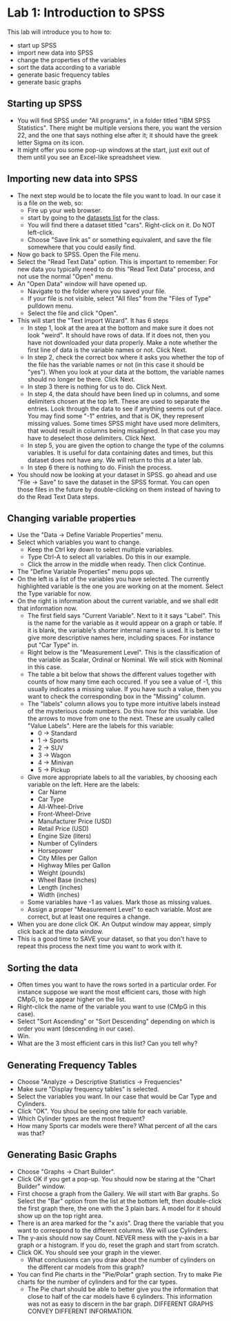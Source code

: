 # Lab 1: Introduction to SPSS

This lab will introduce you to how to:

   - start up SPSS
   - import new data into SPSS
   - change the properties of the variables
   - sort the data according to a variable
   - generate basic frequency tables
   - generate basic graphs

## Starting up SPSS

- You will find SPSS under "All programs", in a folder titled "IBM SPSS Statistics".
There might be multiple versions there, you want the version 22, and the one that says nothing else after it; it should have the greek letter Sigma on its icon.
- It might offer you some pop-up windows at the start, just exit out of them until you see an Excel-like spreadsheet view.

## Importing new data into SPSS

- The next step would be to locate the file you want to load. In our case it is a file on the web, so:
    - Fire up your web browser.
    - start by going to the [datasets list](http://skiadas.github.io/AppliedStatsCourse/site/datasets.html) for the class.
    - You will find there a dataset titled "cars". Right-click on it. Do NOT left-click.
    - Choose "Save link as" or something equivalent, and save the file somewhere that you could easily find.
- Now go back to SPSS. Open the File menu.
- Select the "Read Text Data" option. This is important to remember: For new data you typically need to do this "Read Text Data" process, and not use the normal "Open" menu.
- An "Open Data" window will have opened up.
    - Navigate to the folder where you saved your file.
    - If your file is not visible, select "All files" from the "Files of Type" pulldown menu.
    - Select the file and click "Open".
- This will start the "Text Import Wizard". It has 6 steps
    - In step 1, look at the area at the bottom and make sure it does not look "weird". It should have rows of data. If it does not, then you have not downloaded your data properly. Make a note whether the first line of data is the variable names or not. Click Next.
    - In step 2, check the correct box where it asks you whether the top of the file has the variable names or not (in this case it should be "yes"). When you look at your data at the bottom, the variable names should no longer be there. Click Next.
    - In step 3 there is nothing for us to do. Click Next.
    - In step 4, the data should have been lined up in columns, and some delimiters chosen at the top left. These are used to separate the entries. Look through the data to see if anything seems out of place. You may find some "-1" entries, and that is OK, they represent missing values. Some times SPSS might have used more delimiters, that would result in columns being misaligned. In that case you may have to deselect those delimiters. Click Next.
    - In step 5, you are given the option to change the type of the columns variables. It is useful for data containing dates and times, but this dataset does not have any. We will return to this at a later lab.
    - In step 6 there is nothing to do. Finish the process.
- You should now be looking at your dataset in SPSS. go ahead and use "File -> Save" to save the dataset in the SPSS format. You can open those files in the future by double-clicking on them instead of having to do the Read Text Data steps.

## Changing variable properties

- Use the "Data -> Define Variable Properties" menu.
- Select which variables you want to change.
    - Keep the Ctrl key down to select multiple variables.
    - Type Ctrl-A to select all variables. Do this in our example.
    - Click the arrow in the middle when ready. Then click Continue.
- The "Define Variable Properties" menu pops up.
- On the left is a list of the variables you have selected. The currently highlighted variable is the one you are working on at the moment. Select the Type variable for now.
- On the right is information about the current variable, and we shall edit that information now.
    - The first field says "Current Variable". Next to it it says "Label". This is the name for the variable as it would appear on a graph or table. If it is blank, the variable's shorter internal name is used. It is better to give more descriptive names here, including spaces. For instance put "Car Type" in.
    - Right below is the "Measurement Level". This is the classification of the variable as Scalar, Ordinal or Nominal. We will stick with Nominal in this case.
    - The table a bit below that shows the different values together with counts of how many time each occured. If you see a value of -1, this usually indicates a missing value. If you have such a value, then you want to check the corresponding box in the "Missing" column.
    - The "labels" column allows you to type more intuitive labels instead of the mysterious code numbers. Do this now for this variable. Use the arrows to move from one to the next. These are usually called "Value Labels". Here are the labels for this variable:
        - 0 -> Standard
        - 1 -> Sports
        - 2 -> SUV
        - 3 -> Wagon
        - 4 -> Minivan
        - 5 -> Pickup
    - Give more appropriate labels to all the variables, by choosing each variable on the left. Here are the labels:
        - Car Name
        - Car Type
        - All-Wheel-Drive
        - Front-Wheel-Drive
        - Manufacturer Price (USD)
        - Retail Price (USD)
        - Engine Size (liters)
        - Number of Cylinders
        - Horsepower
        - City Miles per Gallon
        - Highway Miles per Gallon
        - Weight (pounds)
        - Wheel Base (inches)
        - Length (inches)
        - Width (inches)
    - Some variables have -1 as values. Mark those as missing values.
    - Assign a proper "Measurement Level" to each variable. Most are correct, but at least one requires a change.
- When you are done click OK. An Output window may appear, simply click back at the data window.
- This is a good time to SAVE your dataset, so that you don't have to repeat this process the next time you want to work with it.

## Sorting the data

- Often times you want to have the rows sorted in a particular order. For instance suppose we want the most efficient cars, those with high CMpG, to be appear higher on the list.
- Right-click the name of the variable you want to use (CMpG in this case).
- Select "Sort Ascending" or "Sort Descending" depending on which is order you want (descending in our case).
- Win.
- What are the 3 most efficient cars in this list? Can you tell why?

## Generating Frequency Tables

- Choose "Analyze -> Descriptive Statistics -> Frequencies"
- Make sure "Display frequency tables" is selected.
- Select the variables you want. In our case that would be Car Type and Cylinders.
- Click "OK". You shoul be seeing one table for each variable.
- Which Cylinder types are the most frequent?
- How many Sports car models were there? What percent of all the cars was that?

## Generating Basic Graphs

- Choose "Graphs -> Chart Builder".
- Click OK if you get a pop-up. You should now be staring at the "Chart Builder" window.
- First choose a graph from the Gallery. We will start with Bar graphs. So Select the "Bar" option from the list at the bottom left, then double-click the first graph there, the one with the 3 plain bars. A model for it should show up on the top right area.
- There is an area marked for the "x axis". Drag there the variable that you want to correspond to the different columns. We will use Cylinders.
- The y-axis should now say Count. NEVER mess with the y-axis in a bar graph or a histogram. If you do, reset the graph and start from scratch.
- Click OK. You should see your graph in the viewer.
    - What conclusions can you draw about the number of cylinders on the different car models from this graph?
- You can find Pie charts in the "Pie/Polar" graph section. Try to make Pie charts for the number of cylinders and for the car types.
    - The Pie chart should be able to better give you the information that close to half of the car models have 6 cylinders. This information was not as easy to discern in the bar graph. DIFFERENT GRAPHS CONVEY DIFFERENT INFORMATION.

